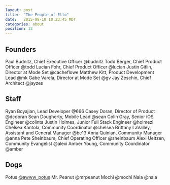 ```yaml
---
layout: post
title:  "The People of Ello"
date:   2015-08-18 10:23:45 MDT
categories: about
position: 13
---
```


## Founders

Paul Budnitz, Chief Executive Officer @budnitz
Todd Berger, Chief Product Officer @todd
Lucian Fohr, Chief Product Officer @lucian
Justin Gitlin, Director at Mode Set @cacheflowe
Matthew Kitt, Product Development Lead @mk
Gabe Varela, Director at Mode Set @gv
Jay Zeschin, Chief Architect @jayzes

## Staff

Ryan Boyajian, Lead Developer @666
Casey Doran, Director of Product @dcdoran
Sean Dougherty, Mobile Lead @sean
Colin Gray, Senior iOS Engineer @colinta
Justin Holmes, Junior Full Stack Engineer @holmezi
Chelsea Kantola, Community Coordinator @chelsea
Brittany LaValley, Assistant and General Manager @be13
Anna Quinlan, Community Manager @anna
Pete Sheinbaum, Chief Operating Officer @sheinbaum
Alexi Ueltzen, Community Evangelist @alexi
Amber Young, Community Coordinator @amber

## Dogs

Potus [@awww_potus](https://ello.co/awww_potus)
Mr. Peanut @mrpeanut
Mochi @mochi
Nala @nala
